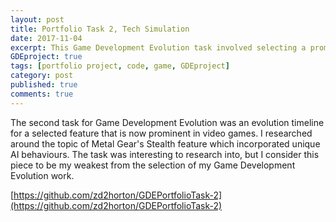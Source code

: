 ```yaml
---
layout: post
title: Portfolio Task 2, Tech Simulation
date: 2017-11-04
excerpt: This Game Development Evolution task involved selecting a prominent game feature and creating a timeline showing its evolution.
GDEproject: true
tags: [portfolio project, code, game, GDEproject]
category: post
published: true
comments: true
---
```

The second task for Game Development Evolution was an evolution timeline for a selected feature that is now prominent in video games. I researched around the topic of Metal Gear's Stealth feature which incorporated unique AI behaviours. The task was interesting to research into, but I consider this piece to be my weakest from the selection of my Game Development Evolution work.

[https://github.com/zd2horton/GDEPortfolioTask-2](https://github.com/zd2horton/GDEPortfolioTask-2)